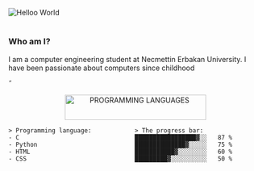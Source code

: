 ![Helloo World](https://user-images.githubusercontent.com/18360262/226515039-b406dafa-d293-4a1f-a288-30a6711f3d1e.gif)
<h1></h1>

### Who am I?
I am a computer engineering student at Necmettin Erbakan University. I have been passionate about computers since childhood

ً
<p align="center">
<img alt="PROGRAMMING 
LANGUAGES" src="https://user-images.githubusercontent.com/18360262/227015445-32b8524c-e5fe-4f5c-89e5-7aaf35b2444b.svg" width="280" height="50" /></p>

```
> Programming language:            > The progress bar:
- C                                █████████████████▓░░   87 %
- Python                           ██████████████▓░░░░░   75 %
- HTML                             ███████████▓░░░░░░░░   60 %
- CSS                              █████████▓░░░░░░░░░░   50 %
```



<!--
-->




<!--
**Mohamed-H7/Mohamed-H7** is a ✨ _special_ ✨ repository because its `README.md` (this file) appears on your GitHub profile.

Here are some ideas to get you started:

- 🔭 I’m currently working on ...
- 🌱 I’m currently learning ...
- 👯 I’m looking to collaborate on ...
- 🤔 I’m looking for help with ...
- 💬 Ask me about ...
- 📫 How to reach me: ...
- 😄 Pronouns: ...
- ⚡ Fun fact: ... 
-->
